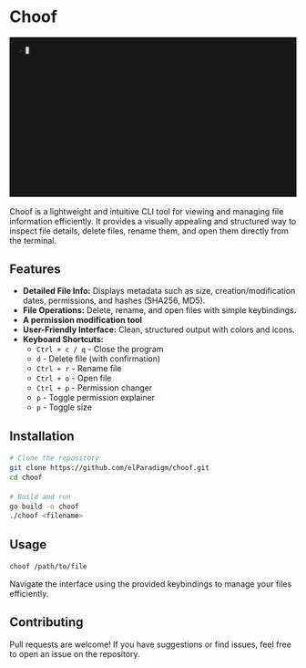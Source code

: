 
# Choof

![Choof Demo](choof.gif)

Choof is a lightweight and intuitive CLI tool for viewing and managing file information efficiently. It provides a visually appealing and structured way to inspect file details, delete files, rename them, and open them directly from the terminal.

## Features
- **Detailed File Info:** Displays metadata such as size, creation/modification dates, permissions, and hashes (SHA256, MD5).
- **File Operations:** Delete, rename, and open files with simple keybindings.
- **A permission modification tool**
- **User-Friendly Interface:** Clean, structured output with colors and icons.
- **Keyboard Shortcuts:**
  - `Ctrl + c / q` - Close the program
  - `d` - Delete file (with confirmation)
  - `Ctrl + r` - Rename file
  - `Ctrl + o` - Open file
  - `Ctrl + p` - Permission changer
  - `p` - Toggle permission explainer
  - `p` - Toggle size




## Installation
```sh
# Clone the repository
git clone https://github.com/elParadigm/choof.git
cd choof

# Build and run
go build -o choof
./choof <filename>
```

## Usage
```sh
choof /path/to/file
```
Navigate the interface using the provided keybindings to manage your files efficiently.

## Contributing
Pull requests are welcome! If you have suggestions or find issues, feel free to open an issue on the repository.

